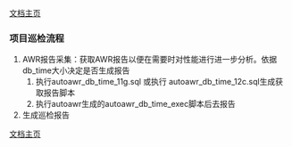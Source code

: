 [文档主页](../index.html)

###	项目巡检流程
1.	AWR报告采集：获取AWR报告以便在需要时对性能进行进一步分析。依据db_time大小决定是否生成报告
	1.	执行autoawr_db_time_11g.sql 或执行 autoawr_db_time_12c.sql生成获取报告脚本
	2.	执行autoawr生成的autoawr_db_time_exec脚本后去报告
2.	生成巡检报告
	


[文档主页](../index.html)